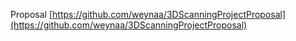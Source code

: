 Proposal [https://github.com/weynaa/3DScanningProjectProposal](https://github.com/weynaa/3DScanningProjectProposal)
